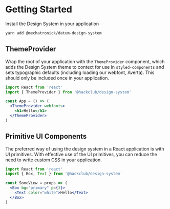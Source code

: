 # Getting Started

Install the Design System in your application

```sh
yarn add @mechatronick/datum-design-system
```

## ThemeProvider

Wrap the root of your application with the `ThemeProvider` component,
which adds the Design System theme to context for use in `styled-components`
and sets typographic defaults (including loading our webfont, Averta).
This should only be included once in your application.

```jsx
import React from 'react'
import { ThemeProvider } from '@hackclub/design-system'

const App = () => (
  <ThemeProvider webfonts>
    <h1>Hello</h1>
  </ThemeProvider>
)
```

## Primitive UI Components

The preferred way of using the design system in a React application is with UI primitives.
With effective use of the UI primitives, you can reduce the need to write custom CSS in your application.

```jsx
import React from 'react'
import { Box, Text } from '@hackclub/design-system'

const SomeView = props => (
  <Box bg="primary" p={3}>
    <Text color="white">Hello</Text>
  </Box>
)
```
